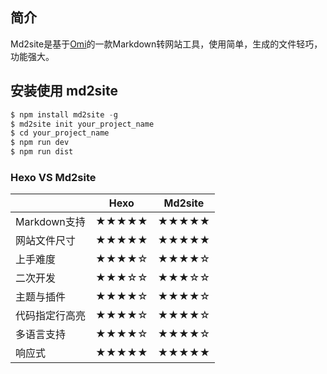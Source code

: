 ## 简介

Md2site是基于[Omi](https://github.com/AlloyTeam/omi)的一款Markdown转网站工具，使用简单，生成的文件轻巧，功能强大。

## 安装使用 md2site

``` js
$ npm install md2site -g
$ md2site init your_project_name
$ cd your_project_name
$ npm run dev
$ npm run dist
```

### Hexo VS Md2site

|    | Hexo        | Md2site  |
| ------------- |:-------------:|:-----:|
| Markdown支持 | ★★★★★| ★★★★★ |
| 网站文件尺寸    | ★★★★★   |   ★★★★★ |
| 上手难度  | ★★★★☆| ★★★★☆ |
| 二次开发 | ★★★☆☆     |   ★★★☆☆ |
| 主题与插件 | ★★★★☆     |   ★★★★☆ |
| 代码指定行高亮 | ★★★★☆    |   ★★★★☆ |
| 多语言支持 | ★★★★☆    |   ★★★★☆ |
| 响应式 | ★★★★★    |   ★★★★★ |
